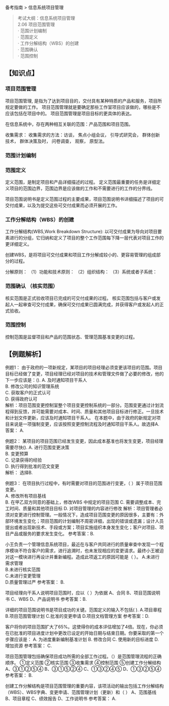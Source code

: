 备考指南 > 信息系统项目管理

> 考试大纲：信息系统项目管理  
> 2.06 项目范围管理  
> · 范围计划编制   
> · 范围定义  
> · 工作分解结构（WBS）的创建  
> · 范围确认  
> · 范围控制


## 【知识点】

### 项目范围管理  

项目范围管理, 是指为了达到项目目的，交付具有某种特质的产品和服务，项目所规定要做的工作。
项目范围管理就是要确定那些工作室项目应该做的，哪些是不应该包括在项目中的。
项目范围管理是项目目标的更具体的表达。

在信息系统中，存在两种相互关联的范围：产品范围和项目范围。

收集需求：
收集需求的方法：访谈， 焦点小组会议， 引导式研究会， 群体创新技术， 群体决策及时， 问卷调查， 观察， 原型法。

### 范围计划编制   


### 范围定义  
定义范围，是制定项目和产品详细描述的过程。
定义范围最重要的任务是详细定义项目的范围边界，范围边界是应该做的工作和不需要进行的工作的分界线。

项目范围说明书是定义范围过程的主要成果，项目范围说明书详细描述了项目的可交付成果，以及为提交这些可交付成果而必须开展的工作。




### 工作分解结构（WBS）的创建 

工作分解结构(WBS,Work Breakdown Structure): 以可交付成果为导向对项目要素进行的分组，它归纳和定义了项目的整个工作范围每下降一层代表对项目工作的更详细定义。

创建WBS，是将项目可交付成果和项目工作分解成较小的、更容易管理的组成部分的过程。

分解原则：
（1）功能和技术原则： 
（2）组织结构：
（3）系统或者子系统：


### 范围确认 （核实范围）
核实范围是正式验收项目已完成的可交付成果的过程。
核实范围包括与客户或发起人一起审查可交付成果，确保可交付成果已圆满完成，并获得客户或发起人的正式验收。



### 范围控制

控制范围是监督项目和产品的范围状态、管理范围基准变更的过程。


## 【例题解析】
例题1： 由于政府的一项新规定，某项目的项目经理必须变更该项目的范围。项目目标已经做了变更，项目经理已经对项目的技术和管理文件做了必要的修改，他的下一步应该是：().
A. 及时通知项目干系人  
B. 修改公司的知识管理系统  
C. 获取客户的正式认可  
D. 获得政府认可  
解析：项目范围变更控制室整个项目变更控制系统的一部分。范围变更通过计划流程得到反馈，并可能需要对成本、时间、质量和其他项目目标进行修正。一旦技术和计划文件更新，应该及时通知项目干系人。
在本题中，由于政府的新规定对项目来说是一项强制变更，应该按照变更控制流程及时通知项目干系人。故选择A.
答案： A.

例题2： 某项目的项目范围已经发生变更，因此成本基准也将发生变更，项目经理需要尽快().
A. 进行范围变更决策  
B. 变更预算  
C. 记录获得的经验  
D. 执行得到批准的范文变更  
解析： 选择B. 

例题3： 在项目执行过程中，有时需要对项目的范围进行变更，（  ）属于项目范围变更。  
A. 修改所有项目基线  
B. 在甲乙双方同意的基础上，修改WBS 中规定的项目范围 
C. 需要调整成本、完工时间、质量和其他项目目标 
D. 对项目管理的内容进行修改
解析：项目管理者必须对变更进行控制管理。一般情况下，造成项目范围变更的原因很多，主要有：外部环境发生变化；项目范围的计划编制不周密详细，出现的错误或遗漏；设计人员提出或者出现新技术、手段或方案；项目实施组织本身发生变化；客户对项目、项目产品或服务的要求发生变化。
参考答案：B.  

小王负责一个管理信息系统项目，最近在与客户共同进行的质量审查中发现一个程序模块不符合客户的需求，进行追溯时，也未发现相应的变更请求。最终小王被迫对这一模块进行再设计并重新编程。造成此项返工的原因可能是（ ）。
A.未进行需求管理  
B.未进行核实范围  
C.未进行变更管理  
D.质量管理过严 
参考答案： B.

项目经理向干系人说明项目范围时，应以（ ）为依据
A、合同
B、项目范围说明书
C、WBS
D、产品说明书
参考答案：B.  

详细的项目范围说明书是项目成功的关键。范围定义的输入不包括( ).
A.项目章程
B.项目范围管理计划
C.批准的变更申请
D.项目文档管理方案
参考答案：D.  

客户将你的项目范围扩大了65%。这使得你的成本评估增加了4倍。现在，你必须在已批准的项目进度计划中更改已设定的开始日期与结束日期。你要采取的第一个步骤应该是：
A. 为进度重新编制基准计划
B. 修改合同
C. 使用新的目标进度
D. 增加资源
参考答案： C.  

项目范围管理包括确保项目成功所需的全部工作过程。（）是范围管理流程的正确顺序。
①定义范围 ②核实范围 ③收集需求 ④控制范围 ⑤创建工作分解结构  
A、③①②⑤④
B、③①⑤②④
C、①③②④⑤
D、①③②⑤④
参考答案： B.   


创建工作分解结构是项目范围管理的重要内容，该项活动的输出包括工作分解结构（WBS）、WBS字典、变更申请、范围管理计划（更新）和（ ）
A、范围基线
B、项目章程
C、绩效报告
D、工作说明书
参考答案： A.
